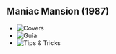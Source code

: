 ## Maniac Mansion (1987)

- ![Covers](/Maniac/Covers/)
- ![Guía](/Maniac/Guide/)
- ![Tips & Tricks](/Maniac/Tips/)
